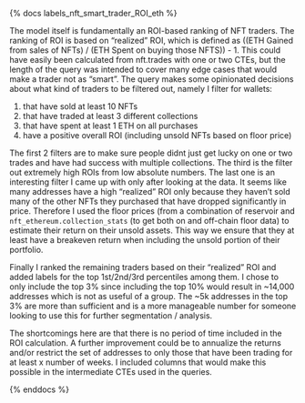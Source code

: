 {% docs labels_nft_smart_trader_ROI_eth %}

The model itself is fundamentally an ROI-based ranking of NFT traders. The ranking of ROI is based on “realized” ROI, which is defined as ((ETH Gained from sales of NFTs) / (ETH Spent on buying those NFTS)) - 1. This could have easily been calculated from nft.trades with one or two CTEs, but the length of the query was intended to cover many edge cases that would make a trader not as “smart”. The query makes some opinionated decisions about what kind of traders to be filtered out, namely I filter for wallets:

1. that have sold at least 10 NFTs
2. that have traded at least 3 different collections
3. that have spent at least 1 ETH on all purchases
4. have a positive overall ROI (including unsold NFTs based on floor price)

The first 2 filters are to make sure people didnt just get lucky on one or two trades and have had success with multiple collections. The third is the filter out extremely high ROIs from low absolute numbers. The last one is an interesting filter I came up with only after looking at the data. It seems like many addresses have a high “realized” ROI only because they haven’t sold many of the other NFTs they purchased that have dropped significantly in price. Therefore I used the floor prices (from a combination of reservoir and `nft_ethereum.collection_stats` (to get both on and off-chain floor data) to estimate their return on their unsold assets. This way we ensure that they at least have a breakeven return when including the unsold portion of their portfolio. 

Finally I ranked the remaining traders based on their “realized” ROI and added labels for the top 1st/2nd/3rd percentiles among them. I chose to only include the top 3% since including the top 10% would result in ~14,000 addresses which is not as useful of a group. The ~5k addresses in the top 3% are more than sufficient and is a more manageable number for someone looking to use this for further segmentation / analysis. 

The shortcomings here are that there is no period of time included in the ROI calculation. A further improvement could be to annualize the returns and/or restrict the set of addresses to only those that have been trading for at least x number of weeks. I included columns that would make this possible in the intermediate CTEs used in the queries.

{% enddocs %}

